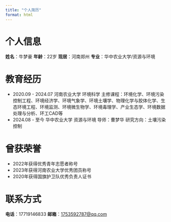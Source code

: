 ```yaml
---
title: "个人简历"
format: html
---
```


# 个人信息
**姓名**：牛梦豪
**年龄**：22岁
**现居**：河南郑州
**专业**：华中农业大学/资源与环境

# 教育经历
- 2020.09 - 2024.07 河南农业大学 环境科学
主修课程：环境化学、环境污染控制工程、环境经济学、环境气象学、环境土壤学、物理化学与胶体化学、生态环境工程、环境监测、环境微生物学、环境毒理学、产业生态学、环境数据处理与分析、环工CAD等
- 2024.08 - 至今 华中农业大学 资源与环境
  导师：曹梦华
  研究方向：土壤污染控制
# 曾获荣誉
- 2022年获得优秀青年志愿者称号
- 2023年获得河南农业大学优秀团员称号
- 2020年获得国旗护卫队优秀负责人证书

# 联系方式
**电话**：17719146833
**邮箱**：1753592787@qq.com
